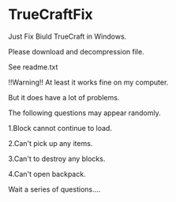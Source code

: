 # TrueCraftFix
Just Fix Biuld TrueCraft in Windows.

Please download and decompression file.

See readme.txt

!!Warning!!
At least it works fine on my computer.

But it does have a lot of problems.

The following questions may appear randomly.

1.Block cannot continue to load.

2.Can't pick up any items.

3.Can't to destroy any blocks.

4.Can't open backpack.

Wait a series of questions....
